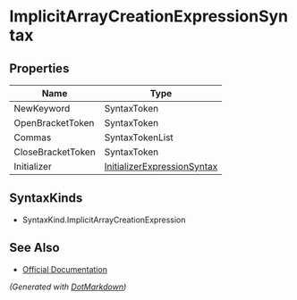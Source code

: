 # ImplicitArrayCreationExpressionSyntax

## Properties

| Name              | Type                                                          |
| ----------------- | ------------------------------------------------------------- |
| NewKeyword        | SyntaxToken                                                   |
| OpenBracketToken  | SyntaxToken                                                   |
| Commas            | SyntaxTokenList                                               |
| CloseBracketToken | SyntaxToken                                                   |
| Initializer       | [InitializerExpressionSyntax](InitializerExpressionSyntax.md) |

## SyntaxKinds

* SyntaxKind\.ImplicitArrayCreationExpression

## See Also

* [Official Documentation](https://docs.microsoft.com/en-us/dotnet/api/microsoft.codeanalysis.csharp.syntax.implicitarraycreationexpressionsyntax)


*\(Generated with [DotMarkdown](http://github.com/JosefPihrt/DotMarkdown)\)*
